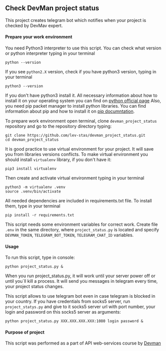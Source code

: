 ## Check DevMan project status
This project creates telegram bot which notifies when your project is checked by DevMav expert.

#### Prepare your work environment
You need Python3 interpreter to use this script. You can check what version or python interpreter typing in your terminal
```
python --version
```
If you see `python2.X` version, check if you have python3 version, typing in your terminal
```
python3 --version
```
If you don't have python3 install it. All necessary information about how to install it on your operating system you can find on [python official page](https://www.python.org)
Also, you need pip packet manager to install python libraries. You can find information about pip and how to install it on [pip documntation](https://pip.pypa.io/en/stable/installing/). 

To prepare work environment open terminal, clone `devman_project_status` repository and go to the repository directory typing:
```
git clone https://github.com/lev-stas/devman_project_status.git
cd devman_project_status
```
It is good practice to use virtual environment for your project. It will save you from libraries versions conflicts. To make virtual environment you should install `virtualenv` library, if you don't have it:
```
pip3 install virtualenv
```
Then create and activate virtual environment typing in your terminal
```
python3 -m virtualenv .venv
source .venv/bin/activate
```
All needed dependencies are included in requirements.txt file. To install them, type in your terminal 
```
pip install -r requirements.txt
```
This script needs some environment variables for correct work. Create file `.env` in the same directory, where `project_status.py` is located and specify `DEVMAN_TOKEN`, `TELEGRAM_BOT_TOKEN`, `TELEGRAM_CHAT_ID` variables.

#### Usage
To run this script, type in console:
```
python project_status.py &
```
When you run project_status.py, it will work until your server power off or until you`ll kill a process. It will send you messages in telegram every time, your project status changes.

This script allows to use telegram bot even in case telegram is blocked in your country. If you have credentials from socks5 server, run `project_statys.py` and give to it socks5 server url with port number, your login and password on this socks5 server as arguments:
```
python project_status.py XXX.XXX.XXX.XXX:1080 login password &
```

#### Purpose of project
This script was performed as a part of API web-services course by [Devman](https://dvmn.org/modules)
